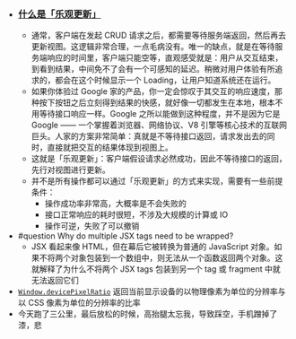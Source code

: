 - ### [什么是「乐观更新」](https://juejin.cn/post/6850037265125605389)
	- 通常，客户端在发起 CRUD 请求之后，都需要等待服务端返回，然后再去更新视图。这逻辑非常合理，一点毛病没有。唯一的缺点，就是在等待服务端响应的时间里，客户端只能空等，直观感受就是：用户从交互结束，到看到结果，中间免不了会有一个可感知的延迟。稍微对用户体验有所追求的，都会在这个时候显示一个 Loading，让用户知道系统还在运行。
	- 如果你体验过 Google 家的产品，你一定会惊叹于其交互的响应速度，那种按下按钮之后立刻得到结果的快感，就好像一切都发生在本地，根本不用等待接口响应一样。Google 之所以能做到这种程度，并不是因为它是 Google —— 一个掌握着浏览器、网络协议、V8 引擎等核心技术的互联网巨头。人家的方案非常简单：真就是不等待接口返回，请求发出去的同时，直接就把交互的结果体现到视图上。
	- 这就是「乐观更新」：客户端假设请求必然成功，因此不等待接口的返回，先行对视图进行更新。
	- 并不是所有操作都可以通过「乐观更新」的方式来实现，需要有一些前提条件：
		- 操作成功率非常高，大概率是不会失败的
		- 接口正常响应的耗时很短，不涉及大规模的计算或 IO
		- 操作可逆，失败了可以撤销
- #question Why do multiple JSX tags need to be wrapped?
	- JSX 看起来像 HTML，但在幕后它被转换为普通的 JavaScript 对象。如果不将两个对象包装到一个数组中，则无法从一个函数返回两个对象。这就解释了为什么不将两个 JSX tags 包装到另一个 tag 或 fragment 中就无法返回它们
- [`Window.devicePixelRatio`](https://developer.mozilla.org/en-US/docs/Web/API/Window/devicePixelRatio) 返回当前显示设备的以物理像素为单位的分辨率与以 CSS 像素为单位的分辨率的比率
- 今天跑了三公里，最后放松的时候，高抬腿太忘我，导致踩空，手机蹭掉了漆，悲